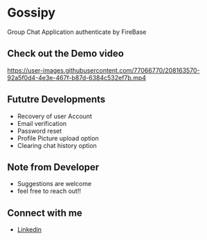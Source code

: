 # Gossipy
Group Chat Application authenticate by FireBase </br>

## Check out the Demo video

https://user-images.githubusercontent.com/77066770/208163570-92a5f0d4-4e3e-467f-b87d-6384c532ef7b.mp4

## Fututre Developments
- Recovery of user Account
- Email verification
- Password reset
- Profile Picture upload option
- Clearing chat history option

## Note from Developer
- Suggestions are welcome
- feel free to reach out!!

## Connect with me
- [Linkedin](https://www.linkedin.com/in/mansi-joshi-663aa81a0/)

